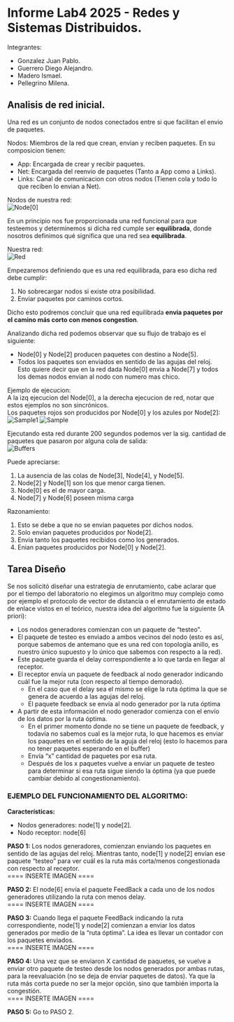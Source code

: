 # Informe Lab4 2025 - Redes y Sistemas Distribuidos.

Integrantes:
* Gonzalez Juan Pablo.
* Guerrero Diego Alejandro.
* Madero Ismael.
* Pellegrino Milena.

## Analisis de red inicial.

Una red es un conjunto de nodos conectados entre si que facilitan el envio de paquetes.

Nodos: Miembros de la red que crean, envian y reciben paquetes. En su composicion tienen:
- App: Encargada de crear y recibir paquetes.
- Net: Encargada del reenvio de paquetes (Tanto a App como a Links).
- Links: Canal de comunicacion con otros nodos (Tienen cola y todo lo que reciben lo envian a Net).

Nodos de nuestra red:<br>
![Node[0]](img/Node.png)

En un principio nos fue proporcionada una red funcional para que testeemos y determinemos si dicha red cumple ser **equilibrada**, donde nosotros definimos qué significa que una red sea **equilibrada**.

Nuestra red:<br>
![Red](img/Red.png)

Empezaremos definiendo que es una red equilibrada, para eso dicha red debe cumplir:

1. No sobrecargar nodos si existe otra posibilidad.
2. Enviar paquetes por caminos cortos.

Dicho esto podremos concluir que una red equilibrada **envia paquetes por el camino más corto con menos congestion**.

Analizando dicha red podemos observar que su flujo de trabajo es el siguiente:

- Node[0] y Node[2] producen paquetes con destino a Node[5].
- Todos los paquetes son enviados en sentido de las agujas del reloj.<br>
Esto quiere decir que en la red dada Node[0] envia a Node[7] y todos los demas nodos envian al nodo con numero mas chico.

Ejemplo de ejecucion:<br>A la izq ejecucion del Node[0], a la derecha ejecucion de red, notar que estos ejemplos no son sincrónicos.<br>Los paquetes rojos son producidos por Node[0] y los azules por Node[2]:<br>
![Sample1](img/Sample1.gif) ![Sample](img/Sample.gif)

Ejecutando esta red durante 200 segundos podemos ver la sig. cantidad de paquetes que pasaron por alguna cola de salida:<br>
![Buffers](img/Buffers.png)

Puede apreciarse: 
1. La ausencia de las colas de Node[3], Node[4], y Node[5].
2. Node[2] y Node[1] son los que menor carga tienen.
3. Node[0] es el de mayor carga.
4. Node[7] y Node[6] poseen misma carga

Razonamiento:
1. Esto se debe a que no se envian paquetes por dichos nodos.
2. Solo envian paquetes producidos por Node[2].
3. Envia tanto los paquetes recibidos como los generados.
4. Enian paquetes producidos por Node[0] y Node[2].

## Tarea Diseño


Se nos solicitó diseñar una estrategia de enrutamiento, cabe aclarar que por el tiempo del laboratorio no elegimos un algoritmo muy complejo como por ejemplo el protocolo de vector de distancia o el enrutamiento de estado de enlace vistos en el teórico, nuestra idea del algoritmo fue la siguiente (A priori):
- Los nodos generadores comienzan con un paquete de “testeo".
- El paquete de testeo es enviado a ambos vecinos del nodo (esto es así, porque sabemos de antemano que es una red con topología anillo, es nuestro único supuesto y lo único que sabemos con respecto a la red).
- Este paquete guarda el delay correspondiente a lo que tarda en llegar al receptor.
- El receptor envía un paquete de feedback al nodo generador indicando cuál fue la mejor ruta (con respecto al tiempo demorado). 
    - En el caso que el delay sea el mismo se elige la ruta óptima la que se genera de acuerdo a las agujas del reloj. 
    - El paquete feedback se envía al nodo generador por la ruta óptima
- A partir de esta información el nodo generador  comienza con el envío de los datos por la ruta óptima. 
    - En el primer momento donde no se tiene un paquete de feedback, y todavía no sabemos cual es la mejor ruta, lo que hacemos es enviar los paquetes en el sentido de la aguja del reloj (esto lo hacemos para no tener paquetes esperando en el buffer)
    - Envía “x” cantidad de paquetes por esa ruta.
    - Después de los x paquetes vuelve a enviar un paquete de testeo para determinar si esa ruta sigue siendo la óptima (ya que puede cambiar debido al congestionamiento).

### EJEMPLO DEL FUNCIONAMIENTO DEL ALGORITMO: 

**Características:**
- Nodos generadores: node[1] y node[2].
- Nodo receptor: node[6]

**PASO 1:**
Los nodos generadores, comienzan enviando los paquetes en sentido de las agujas del reloj. Mientras tanto, node[1] y node[2] envían ese paquete “testeo” para ver cuál es la ruta más corta/menos congestionada con respecto al receptor. <br>
==== INSERTE IMAGEN ====

**PASO 2:**
El node[6] envía el paquete FeedBack a cada uno de los nodos generadores utilizando la ruta con menos delay. <br>
==== INSERTE IMAGEN ====

**PASO 3:**
Cuando llega el paquete FeedBack indicando la ruta correspondiente, node[1] y node[2] comienzan a enviar los datos generados por medio de la “ruta óptima”. La idea es llevar un contador con los paquetes enviados. <br>
==== INSERTE IMAGEN ====

**PASO 4:**
Una vez que se enviaron X cantidad de paquetes, se vuelve a enviar otro paquete de testeo desde los nodos generados por ambas rutas, para la reevaluación (no se deja de enviar paquetes de datos). Ya que la ruta más corta puede no ser la mejor opción, sino que también importa la congestión. <br>
==== INSERTE IMAGEN ====

**PASO 5:**
Go to PASO 2.
